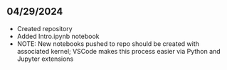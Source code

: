 ## 04/29/2024
- Created repository
- Added Intro.ipynb notebook
- NOTE: New notebooks pushed to repo should be created with associated kernel; VSCode makes this process easier via Python and Jupyter extensions
